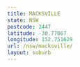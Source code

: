 ```yaml
---
title: MACKSVILLE
state: NSW
postcode: 2447
latitude: -30.77067
longitude: 152.751629
url: /nsw/macksville/
layout: suburb
---
```

